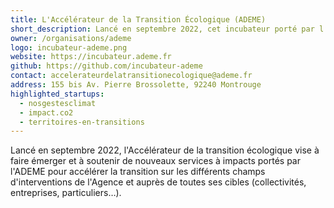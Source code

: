 ```yaml
---
title: L'Accélérateur de la Transition Écologique (ADEME)
short_description: Lancé en septembre 2022, cet incubateur porté par l’ADEME fait émerger et soutient les services <span class="fr-text--bold">accélérant la transition</span>.
owner: /organisations/ademe
logo: incubateur-ademe.png
website: https://incubateur.ademe.fr
github: https://github.com/incubateur-ademe
contact: accelerateurdelatransitionecologique@ademe.fr
address: 155 bis Av. Pierre Brossolette, 92240 Montrouge
highlighted_startups:
  - nosgestesclimat
  - impact.co2
  - territoires-en-transitions
---
```

Lancé en septembre 2022, l'Accélérateur de la transition écologique vise à faire émerger et à soutenir de nouveaux services à impacts portés par l'ADEME pour accélérer la transition sur les différents champs d'interventions de l'Agence et auprès de toutes ses cibles (collectivités, entreprises, particuliers…).
